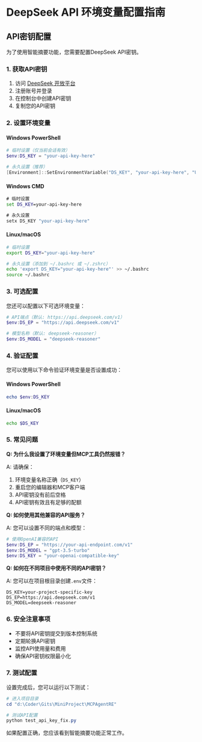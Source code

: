 # DeepSeek API 环境变量配置指南

## API密钥配置

为了使用智能摘要功能，您需要配置DeepSeek API密钥。

### 1. 获取API密钥

1. 访问 [DeepSeek 开放平台](https://platform.deepseek.com/)
2. 注册账号并登录
3. 在控制台中创建API密钥
4. 复制您的API密钥

### 2. 设置环境变量

#### Windows PowerShell

```powershell
# 临时设置（仅当前会话有效）
$env:DS_KEY = "your-api-key-here"

# 永久设置（推荐）
[Environment]::SetEnvironmentVariable("DS_KEY", "your-api-key-here", "User")
```

#### Windows CMD

```cmd
# 临时设置
set DS_KEY=your-api-key-here

# 永久设置
setx DS_KEY "your-api-key-here"
```

#### Linux/macOS

```bash
# 临时设置
export DS_KEY="your-api-key-here"

# 永久设置（添加到 ~/.bashrc 或 ~/.zshrc）
echo 'export DS_KEY="your-api-key-here"' >> ~/.bashrc
source ~/.bashrc
```

### 3. 可选配置

您还可以配置以下可选环境变量：

```powershell
# API端点（默认: https://api.deepseek.com/v1）
$env:DS_EP = "https://api.deepseek.com/v1"

# 模型名称（默认: deepseek-reasoner）
$env:DS_MODEL = "deepseek-reasoner"
```

### 4. 验证配置

您可以使用以下命令验证环境变量是否设置成功：

#### Windows PowerShell

```powershell
echo $env:DS_KEY
```

#### Linux/macOS

```bash
echo $DS_KEY
```

### 5. 常见问题

**Q: 为什么我设置了环境变量但MCP工具仍然报错？**

A: 请确保：

1. 环境变量名称正确（`DS_KEY`）
2. 重启您的编辑器和MCP客户端
3. API密钥没有前后空格
4. API密钥有效且有足够的配额

**Q: 如何使用其他兼容的API服务？**

A: 您可以设置不同的端点和模型：

```powershell
# 使用OpenAI兼容的API
$env:DS_EP = "https://your-api-endpoint.com/v1"
$env:DS_MODEL = "gpt-3.5-turbo"
$env:DS_KEY = "your-openai-compatible-key"
```

**Q: 如何在不同项目中使用不同的API密钥？**

A: 您可以在项目根目录创建`.env`文件：

```text
DS_KEY=your-project-specific-key
DS_EP=https://api.deepseek.com/v1
DS_MODEL=deepseek-reasoner
```

### 6. 安全注意事项

- 不要将API密钥提交到版本控制系统
- 定期轮换API密钥
- 监控API使用量和费用
- 确保API密钥权限最小化

### 7. 测试配置

设置完成后，您可以运行以下测试：

```powershell
# 进入项目目录
cd "d:\Coder\Gits\MiniProject\MCPAgentRE"

# 测试API配置
python test_api_key_fix.py
```

如果配置正确，您应该看到智能摘要功能正常工作。

